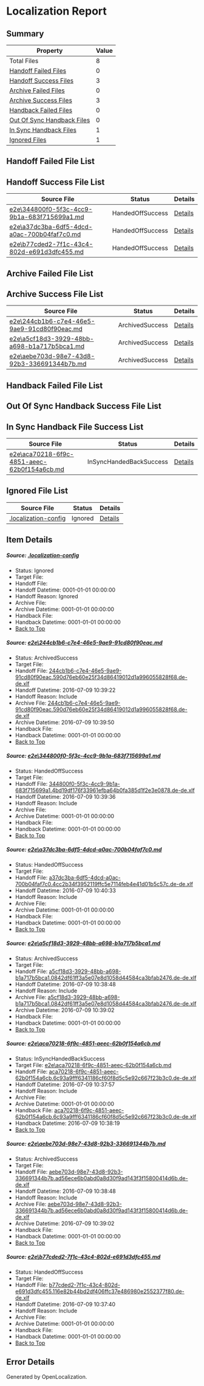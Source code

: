 # <a name='report-top'></a> Localization Report

## Summary
 Property | Value 
 -------- | ----- 
 Total Files | 8
[ Handoff Failed Files ](#handoff-failed-list)| 0
[ Handoff Success Files ](#handoff-success-list)| 3
[ Archive Failed Files ](#archive-failed-list)| 0
[ Archive Success Files ](#archive-success-list)| 3
[ Handback Failed Files ](#handback-failed-list)| 0
[ Out Of Sync Handback Files ](#outofsync-handback-success-list)| 0
[ In Sync Handback Files ](#insync-handback-success-list)| 1
[ Ignored Files ](#ignored-list)| 1

## <a name='handoff-failed-list'></a> Handoff Failed File List

## <a name='handoff-success-list'></a> Handoff Success File List
 Source File | Status | Details 
 ----------- | ------ | ------- 
 [e2e\344800f0-5f3c-4cc9-9b1a-683f715699a1.md](https://github.com/OpenLocalizationTestOrg/oltest/blob/40d604a6b60e52d058810b6a6b0e3f23f4b8d76e/e2e/344800f0-5f3c-4cc9-9b1a-683f715699a1.md) | HandedOffSuccess | [Details](#5ae2e87f7b75bf4be5e8b19b4f2fe56cb9ad90e12)
 [e2e\a37dc3ba-6df5-4dcd-a0ac-700b04faf7c0.md](https://github.com/OpenLocalizationTestOrg/oltest/blob/577d657323a7401794659a170311bf1dd390ecf5/e2e/a37dc3ba-6df5-4dcd-a0ac-700b04faf7c0.md) | HandedOffSuccess | [Details](#ca62dde4c52f6fd8d83a2908c9d3a1a9d548e4f73)
 [e2e\b77cded2-7f1c-43c4-802d-e691d3dfc455.md](https://github.com/OpenLocalizationTestOrg/oltest/blob/02ff6d30a191313b12f9612ebb7814c463a8663c/e2e/b77cded2-7f1c-43c4-802d-e691d3dfc455.md) | HandedOffSuccess | [Details](#14a95f248d30b94cd566b91549e58bab8dcfde217)

## <a name='archive-failed-list'></a> Archive Failed File List

## <a name='archive-success-list'></a> Archive Success File List
 Source File | Status | Details 
 ----------- | ------ | ------- 
 [e2e\244cb1b6-c7e4-46e5-9ae9-91cd80f90eac.md](https://github.com/OpenLocalizationTestOrg/oltest/blob/b9f88d61c2d5384c5260e524569ad0d66048379d/e2e/244cb1b6-c7e4-46e5-9ae9-91cd80f90eac.md) | ArchivedSuccess | [Details](#6309321ea59a3d6b9b0610c78a90edc8f84270951)
 [e2e\a5cf18d3-3929-48bb-a698-b1a717b5bca1.md](https://github.com/OpenLocalizationTestOrg/oltest/blob/6c7ba18f8e08a389f66e3061ddbcb76d82171528/e2e/a5cf18d3-3929-48bb-a698-b1a717b5bca1.md) | ArchivedSuccess | [Details](#2593ae20fa9189312deb89271cf3a053dab0caa74)
 [e2e\aebe703d-98e7-43d8-92b3-336691344b7b.md](https://github.com/OpenLocalizationTestOrg/oltest/blob/6c7ba18f8e08a389f66e3061ddbcb76d82171528/e2e/aebe703d-98e7-43d8-92b3-336691344b7b.md) | ArchivedSuccess | [Details](#337f2fc6aa0bdc1a6b79b09d927c769fe443a8866)

## <a name='handback-failed-list'></a> Handback Failed File List

## <a name='outofsync-handback-success-list'></a> Out Of Sync Handback Success File List

## <a name='insync-handback-success-list'></a> In Sync Handback File Success List
 Source File | Status | Details 
 ----------- | ------ | ------- 
 [e2e\aca70218-6f9c-4851-aeec-62b0f154a6cb.md](https://github.com/OpenLocalizationTestOrg/oltest/blob/04a116f1e64725678f0eb3bb5af79d0ffefa3b2a/e2e/aca70218-6f9c-4851-aeec-62b0f154a6cb.md) | InSyncHandedBackSuccess | [Details](#b0d4fd597c67f5f348e53431900e550d0493adc85)

## <a name='ignored-list'></a> Ignored File List
 Source File | Status | Details 
 ----------- | ------ | ------- 
 [.localization-config](https://github.com/OpenLocalizationTestOrg/oltest/blob/577d657323a7401794659a170311bf1dd390ecf5/.localization-config) | Ignored | [Details](#3d4f252ac210baf56311d7e97dcc2db10974dbd20)

## Item Details
##### <a name='3d4f252ac210baf56311d7e97dcc2db10974dbd20'></a> Source: [.localization-config](https://github.com/OpenLocalizationTestOrg/oltest/blob/577d657323a7401794659a170311bf1dd390ecf5/.localization-config)
* Status: Ignored
* Target File: 
* Handoff File: 
* Handoff Datetime: 0001-01-01 00:00:00
* Handoff Reason: Ignored
* Archive File: 
* Archive Datetime: 0001-01-01 00:00:00
* Handback File: 
* Handback Datetime: 0001-01-01 00:00:00
* [Back to Top](#report-top)

##### <a name='6309321ea59a3d6b9b0610c78a90edc8f84270951'></a> Source: [e2e\244cb1b6-c7e4-46e5-9ae9-91cd80f90eac.md](https://github.com/OpenLocalizationTestOrg/oltest/blob/b9f88d61c2d5384c5260e524569ad0d66048379d/e2e/244cb1b6-c7e4-46e5-9ae9-91cd80f90eac.md)
* Status: ArchivedSuccess
* Target File: 
* Handoff File: [244cb1b6-c7e4-46e5-9ae9-91cd80f90eac.590d76eb60e25f34d86419012d1a996055828f68.de-de.xlf](https://github.com/OpenLocalizationTestOrg/olhandoff-e2e/blob/39fc47faa5970c406bd503b99805b355108af398/ol-handoff/OpenLocalizationTestOrg/oltest-dede-fly/ci/ht/244cb1b6-c7e4-46e5-9ae9-91cd80f90eac.590d76eb60e25f34d86419012d1a996055828f68.de-de.xlf)
* Handoff Datetime: 2016-07-09 10:39:22
* Handoff Reason: Include
* Archive File: [244cb1b6-c7e4-46e5-9ae9-91cd80f90eac.590d76eb60e25f34d86419012d1a996055828f68.de-de.xlf](https://github.com/OpenLocalizationTestOrg/olhandoff-e2e/blob/7d175752f78470a134d76f208897a44649101354/ol-archive/OpenLocalizationTestOrg/oltest-dede-fly/ci/ht/244cb1b6-c7e4-46e5-9ae9-91cd80f90eac.590d76eb60e25f34d86419012d1a996055828f68.de-de.xlf)
* Archive Datetime: 2016-07-09 10:39:50
* Handback File: 
* Handback Datetime: 0001-01-01 00:00:00
* [Back to Top](#report-top)

##### <a name='5ae2e87f7b75bf4be5e8b19b4f2fe56cb9ad90e12'></a> Source: [e2e\344800f0-5f3c-4cc9-9b1a-683f715699a1.md](https://github.com/OpenLocalizationTestOrg/oltest/blob/40d604a6b60e52d058810b6a6b0e3f23f4b8d76e/e2e/344800f0-5f3c-4cc9-9b1a-683f715699a1.md)
* Status: HandedOffSuccess
* Target File: 
* Handoff File: [344800f0-5f3c-4cc9-9b1a-683f715699a1.4bd19df176f33961efba64b0fa385d1f2e3e0878.de-de.xlf](https://github.com/OpenLocalizationTestOrg/olhandoff-e2e/blob/d7c2ce1e5f2091e96ea7d499060d44bc5f5efad1/ol-handoff/OpenLocalizationTestOrg/oltest-dede-fly/ci/ht/344800f0-5f3c-4cc9-9b1a-683f715699a1.4bd19df176f33961efba64b0fa385d1f2e3e0878.de-de.xlf)
* Handoff Datetime: 2016-07-09 10:39:36
* Handoff Reason: Include
* Archive File: 
* Archive Datetime: 0001-01-01 00:00:00
* Handback File: 
* Handback Datetime: 0001-01-01 00:00:00
* [Back to Top](#report-top)

##### <a name='ca62dde4c52f6fd8d83a2908c9d3a1a9d548e4f73'></a> Source: [e2e\a37dc3ba-6df5-4dcd-a0ac-700b04faf7c0.md](https://github.com/OpenLocalizationTestOrg/oltest/blob/577d657323a7401794659a170311bf1dd390ecf5/e2e/a37dc3ba-6df5-4dcd-a0ac-700b04faf7c0.md)
* Status: HandedOffSuccess
* Target File: 
* Handoff File: [a37dc3ba-6df5-4dcd-a0ac-700b04faf7c0.4cc2b34f3952119ffc5e7114feb4e41d01b5c57c.de-de.xlf](https://github.com/OpenLocalizationTestOrg/olhandoff-e2e/blob/da972bb3a0b72f6d5dda9d6bd76c8077637f8d01/ol-handoff/OpenLocalizationTestOrg/oltest-dede-fly/ci/ht/a37dc3ba-6df5-4dcd-a0ac-700b04faf7c0.4cc2b34f3952119ffc5e7114feb4e41d01b5c57c.de-de.xlf)
* Handoff Datetime: 2016-07-09 10:40:33
* Handoff Reason: Include
* Archive File: 
* Archive Datetime: 0001-01-01 00:00:00
* Handback File: 
* Handback Datetime: 0001-01-01 00:00:00
* [Back to Top](#report-top)

##### <a name='2593ae20fa9189312deb89271cf3a053dab0caa74'></a> Source: [e2e\a5cf18d3-3929-48bb-a698-b1a717b5bca1.md](https://github.com/OpenLocalizationTestOrg/oltest/blob/6c7ba18f8e08a389f66e3061ddbcb76d82171528/e2e/a5cf18d3-3929-48bb-a698-b1a717b5bca1.md)
* Status: ArchivedSuccess
* Target File: 
* Handoff File: [a5cf18d3-3929-48bb-a698-b1a717b5bca1.0842df61ff3a5e07e8d1058d44584ca3bfab2476.de-de.xlf](https://github.com/OpenLocalizationTestOrg/olhandoff-e2e/blob/7bdeccf0d4184a185970c358d1ef3a5b585a36b4/ol-handoff/OpenLocalizationTestOrg/oltest-dede-fly/ci/ht/a5cf18d3-3929-48bb-a698-b1a717b5bca1.0842df61ff3a5e07e8d1058d44584ca3bfab2476.de-de.xlf)
* Handoff Datetime: 2016-07-09 10:38:48
* Handoff Reason: Include
* Archive File: [a5cf18d3-3929-48bb-a698-b1a717b5bca1.0842df61ff3a5e07e8d1058d44584ca3bfab2476.de-de.xlf](https://github.com/OpenLocalizationTestOrg/olhandoff-e2e/blob/22063f90d5359c5a177100fe39ca9e2663ffd8d8/ol-archive/OpenLocalizationTestOrg/oltest-dede-fly/ci/ht/a5cf18d3-3929-48bb-a698-b1a717b5bca1.0842df61ff3a5e07e8d1058d44584ca3bfab2476.de-de.xlf)
* Archive Datetime: 2016-07-09 10:39:02
* Handback File: 
* Handback Datetime: 0001-01-01 00:00:00
* [Back to Top](#report-top)

##### <a name='b0d4fd597c67f5f348e53431900e550d0493adc85'></a> Source: [e2e\aca70218-6f9c-4851-aeec-62b0f154a6cb.md](https://github.com/OpenLocalizationTestOrg/oltest/blob/04a116f1e64725678f0eb3bb5af79d0ffefa3b2a/e2e/aca70218-6f9c-4851-aeec-62b0f154a6cb.md)
* Status: InSyncHandedBackSuccess
* Target File: [e2e\aca70218-6f9c-4851-aeec-62b0f154a6cb.md](https://github.com/OpenLocalizationTestOrg/oltest-dede-fly/blob/c825789252e81e1d06da8bce6d31e3b0690ba6f5/e2e/aca70218-6f9c-4851-aeec-62b0f154a6cb.md)
* Handoff File: [aca70218-6f9c-4851-aeec-62b0f154a6cb.6c93a9fff6341186cf60f8d5c5e92c667f23b3c0.de-de.xlf](https://github.com/OpenLocalizationTestOrg/olhandoff-e2e/blob/ff51181b7fdab7330f15e8e5ba820e1cb8c764c1/ol-handoff/OpenLocalizationTestOrg/oltest-dede-fly/ci/ht/aca70218-6f9c-4851-aeec-62b0f154a6cb.6c93a9fff6341186cf60f8d5c5e92c667f23b3c0.de-de.xlf)
* Handoff Datetime: 2016-07-09 10:37:57
* Handoff Reason: Include
* Archive File: 
* Archive Datetime: 0001-01-01 00:00:00
* Handback File: [aca70218-6f9c-4851-aeec-62b0f154a6cb.6c93a9fff6341186cf60f8d5c5e92c667f23b3c0.de-de.xlf](https://github.com/OpenLocalizationTestOrg/olhandback-e2e/blob/ef9107db6f15f9951e94fe4d27c7f22681356522/ol-handback/OpenLocalizationTestOrg/oltest-dede-fly/ci/ht/aca70218-6f9c-4851-aeec-62b0f154a6cb.6c93a9fff6341186cf60f8d5c5e92c667f23b3c0.de-de.xlf)
* Handback Datetime: 2016-07-09 10:38:19
* [Back to Top](#report-top)

##### <a name='337f2fc6aa0bdc1a6b79b09d927c769fe443a8866'></a> Source: [e2e\aebe703d-98e7-43d8-92b3-336691344b7b.md](https://github.com/OpenLocalizationTestOrg/oltest/blob/6c7ba18f8e08a389f66e3061ddbcb76d82171528/e2e/aebe703d-98e7-43d8-92b3-336691344b7b.md)
* Status: ArchivedSuccess
* Target File: 
* Handoff File: [aebe703d-98e7-43d8-92b3-336691344b7b.ad56ece6b0abd0a8d30f9ad143f3f15800414d6b.de-de.xlf](https://github.com/OpenLocalizationTestOrg/olhandoff-e2e/blob/7bdeccf0d4184a185970c358d1ef3a5b585a36b4/ol-handoff/OpenLocalizationTestOrg/oltest-dede-fly/ci/ht/aebe703d-98e7-43d8-92b3-336691344b7b.ad56ece6b0abd0a8d30f9ad143f3f15800414d6b.de-de.xlf)
* Handoff Datetime: 2016-07-09 10:38:48
* Handoff Reason: Include
* Archive File: [aebe703d-98e7-43d8-92b3-336691344b7b.ad56ece6b0abd0a8d30f9ad143f3f15800414d6b.de-de.xlf](https://github.com/OpenLocalizationTestOrg/olhandoff-e2e/blob/22063f90d5359c5a177100fe39ca9e2663ffd8d8/ol-archive/OpenLocalizationTestOrg/oltest-dede-fly/ci/ht/aebe703d-98e7-43d8-92b3-336691344b7b.ad56ece6b0abd0a8d30f9ad143f3f15800414d6b.de-de.xlf)
* Archive Datetime: 2016-07-09 10:39:02
* Handback File: 
* Handback Datetime: 0001-01-01 00:00:00
* [Back to Top](#report-top)

##### <a name='14a95f248d30b94cd566b91549e58bab8dcfde217'></a> Source: [e2e\b77cded2-7f1c-43c4-802d-e691d3dfc455.md](https://github.com/OpenLocalizationTestOrg/oltest/blob/02ff6d30a191313b12f9612ebb7814c463a8663c/e2e/b77cded2-7f1c-43c4-802d-e691d3dfc455.md)
* Status: HandedOffSuccess
* Target File: 
* Handoff File: [b77cded2-7f1c-43c4-802d-e691d3dfc455.116e82b44bd2df406ffc37e486980e2552377f80.de-de.xlf](https://github.com/OpenLocalizationTestOrg/olhandoff-e2e/blob/0fa51ade4b6e2d5213f8e5bfad33120c6b5825b3/ol-handoff/OpenLocalizationTestOrg/oltest-dede-fly/ci/ht/b77cded2-7f1c-43c4-802d-e691d3dfc455.116e82b44bd2df406ffc37e486980e2552377f80.de-de.xlf)
* Handoff Datetime: 2016-07-09 10:37:40
* Handoff Reason: Include
* Archive File: 
* Archive Datetime: 0001-01-01 00:00:00
* Handback File: 
* Handback Datetime: 0001-01-01 00:00:00
* [Back to Top](#report-top)


## Error Details

Generated by OpenLocalization.
